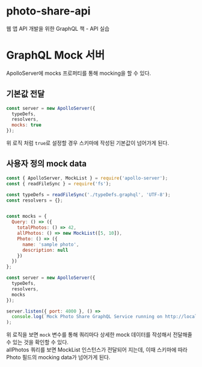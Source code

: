 # photo-share-api
웹 앱 API 개발을 위한 GraphQL 책 - API 실습

# GraphQL Mock 서버
ApolloServer에 mocks 프로퍼티를 통해 mocking을 할 수 있다.

## 기본값 전달
```javascript
const server = new ApolloServer({
  typeDefs,
  resolvers,
  mocks: true
});
```
위 로직 처럼 `true`로 설정할 경우 스키마에 작성된 기본값이 넘어가게 된다.

## 사용자 정의 mock data

```javascript
const { ApolloServer, MockList } = require('apollo-server');
const { readFileSync } = require('fs');

const typeDefs = readFileSync('./typeDefs.graphql', 'UTF-8');
const resolvers = {};


const mocks = {
  Query: () => ({
    totalPhotos: () => 42,
    allPhotos: () => new MockList([5, 10]),
    Photo: () => ({
      name: 'sample photo',
      description: null
    })
  })
};

const server = new ApolloServer({
  typeDefs,
  resolvers,
  mocks
});

server.listen({ port: 4000 }, () =>
  console.log(`Mock Photo Share GraphQL Service running on http://localhost:4000`)
);
```
위 로직을 보면 `mock` 변수를 통해 쿼리마다 상세한 mock 데이터를 작성해서 전달해줄수 있는 것을 확인할 수 있다.  
allPhotos 쿼리를 보면 MockList 인스턴스가 전달되어 지는데, 이때 스키마에 따라 Photo 필드의 mocking data가 넘어가게 된다.